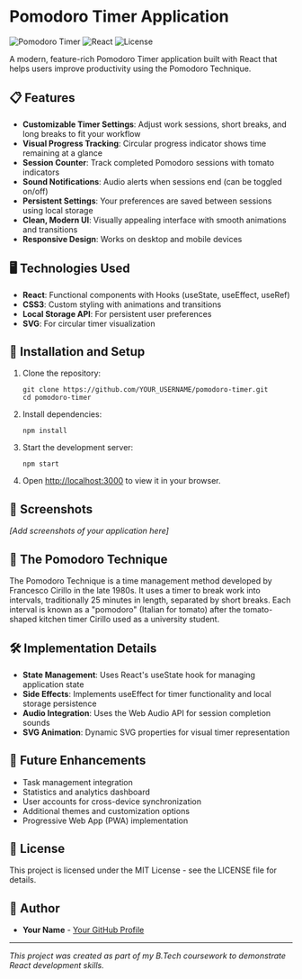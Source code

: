 # Pomodoro Timer Application

![Pomodoro Timer](https://img.shields.io/badge/Project-Pomodoro%20Timer-ff4e50)
![React](https://img.shields.io/badge/React-19.1.0-61DAFB)
![License](https://img.shields.io/badge/License-MIT-green)

A modern, feature-rich Pomodoro Timer application built with React that helps users improve productivity using the Pomodoro Technique.

## 📋 Features

- **Customizable Timer Settings**: Adjust work sessions, short breaks, and long breaks to fit your workflow
- **Visual Progress Tracking**: Circular progress indicator shows time remaining at a glance
- **Session Counter**: Track completed Pomodoro sessions with tomato indicators
- **Sound Notifications**: Audio alerts when sessions end (can be toggled on/off)
- **Persistent Settings**: Your preferences are saved between sessions using local storage
- **Clean, Modern UI**: Visually appealing interface with smooth animations and transitions
- **Responsive Design**: Works on desktop and mobile devices

## 🖥️ Technologies Used

- **React**: Functional components with Hooks (useState, useEffect, useRef)
- **CSS3**: Custom styling with animations and transitions
- **Local Storage API**: For persistent user preferences
- **SVG**: For circular timer visualization

## 🚀 Installation and Setup

1. Clone the repository:
   ```
   git clone https://github.com/YOUR_USERNAME/pomodoro-timer.git
   cd pomodoro-timer
   ```

2. Install dependencies:
   ```
   npm install
   ```

3. Start the development server:
   ```
   npm start
   ```

4. Open [http://localhost:3000](http://localhost:3000) to view it in your browser.

## 📸 Screenshots

*[Add screenshots of your application here]*

## 🧠 The Pomodoro Technique

The Pomodoro Technique is a time management method developed by Francesco Cirillo in the late 1980s. It uses a timer to break work into intervals, traditionally 25 minutes in length, separated by short breaks. Each interval is known as a "pomodoro" (Italian for tomato) after the tomato-shaped kitchen timer Cirillo used as a university student.

## 🛠️ Implementation Details

- **State Management**: Uses React's useState hook for managing application state
- **Side Effects**: Implements useEffect for timer functionality and local storage persistence
- **Audio Integration**: Uses the Web Audio API for session completion sounds
- **SVG Animation**: Dynamic SVG properties for visual timer representation

## 🔮 Future Enhancements

- Task management integration
- Statistics and analytics dashboard
- User accounts for cross-device synchronization
- Additional themes and customization options
- Progressive Web App (PWA) implementation

## 📝 License

This project is licensed under the MIT License - see the LICENSE file for details.

## 👤 Author

- **Your Name** - [Your GitHub Profile](https://github.com/YOUR_USERNAME)

---

*This project was created as part of my B.Tech coursework to demonstrate React development skills.*
